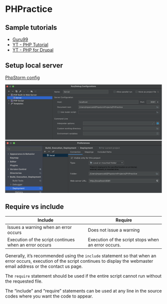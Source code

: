 # PHPractice

## Sample tutorials
- [Guru99](https://www.guru99.com/xampp-netbeans.html#3)
- [YT - PHP Tutorial](https://www.youtube.com/watch?v=OK_JCtrrv-c)
- [YT - PHP for Drupal](https://www.youtube.com/playlist?list=PLZaG0MNecryP8fy48_Rr09uh3cJ7T65ur)

## Setup local server
[PhpStorm config](https://www.jetbrains.com/help/phpstorm/creating-local-server-configuration.html#server-url)

<img src="pics/php-local-server_2.png" alt="drawing" width="800"/>
<img src="pics/php-local-server_1.png" alt="drawing" width="800"/>

## Require vs include

| Include  |  Require      |
|----------|---------------|
| Issues a warning when an error occurs | Does not issue a warning |
| Execution of the script continues when an error occurs | Execution of the script stops when an error occurs. |

Generally, it’s recommended using the `include` statement so that when an error occurs, execution of the script continues to display the webmaster email address or the contact us page.

The `require` statement should be used if the entire script cannot run without the requested file.

The “include” and “require” statements can be used at any line in the source codes where you want the code to appear.